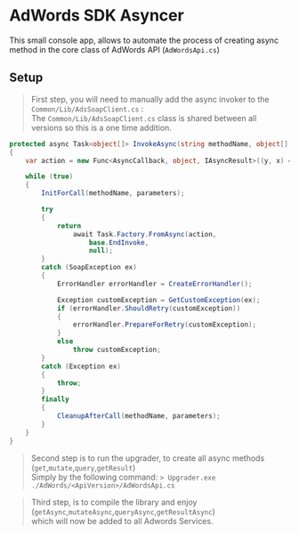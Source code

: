 ﻿# AdWords SDK Asyncer

This small console app, allows to automate the process of creating async method in the core class of AdWords API (`AdWordsApi.cs`)


## Setup

>First step, you will need to manually add the async invoker to the `Common/Lib/AdsSoapClient.cs` :  
The `Common/Lib/AdsSoapClient.cs` class is shared between all versions so this is a one time addition.  
```csharp
protected async Task<object[]> InvokeAsync(string methodName, object[] parameters)
{
    var action = new Func<AsyncCallback, object, IAsyncResult>((y, x) => { return base.BeginInvoke(methodName, parameters, y, x); });

    while (true)
    {
        InitForCall(methodName, parameters);

        try
        {
            return
                await Task.Factory.FromAsync(action,
                    base.EndInvoke,
                    null);
        }
        catch (SoapException ex)
        {
            ErrorHandler errorHandler = CreateErrorHandler();

            Exception customException = GetCustomException(ex);
            if (errorHandler.ShouldRetry(customException))
            {
                errorHandler.PrepareForRetry(customException);
            }
            else
                throw customException;
        }
        catch (Exception ex)
        {
            throw;
        }
        finally
        {
            CleanupAfterCall(methodName, parameters);
        }
    }
}
```


>Second step is to run the upgrader, to create all async methods (`get`,`mutate`,`query`,`getResult`)  
Simply by the following command:
`> Upgrader.exe ./AdWords/<ApiVersion>/AdWordsApi.cs`

>Third step, is to compile the library and enjoy (`getAsync`,`mutateAsync`,`queryAsync`,`getResultAsync`)  
which will now be added to all Adwords Services.


